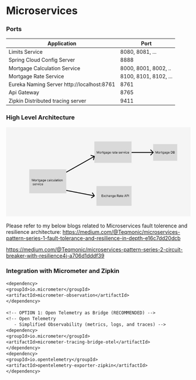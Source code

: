# Microservices


### Ports

|     Application       |     Port          |
| ------------- | ------------- |
| Limits Service | 8080, 8081, ... |
| Spring Cloud Config Server | 8888 |
| Mortgage Calculation Service | 8000, 8001, 8002, ..  |
| Mortgage Rate Service | 8100, 8101, 8102, ... |
| Eureka Naming Server http://localhost:8761 | 8761 |
| Api Gateway | 8765 |
| Zipkin Distributed tracing server | 9411 |

### High Level Architecture
![name-of-you-image](https://github.com/sakthiece08/Microservices/blob/master/mortgage-calculation-service/src/main/resources/img/Mortgage_calc-API.JPG)

Please refer to my below blogs related to Microservices fault tolerence and resilience architecture:
https://medium.com/@Teqmonic/microservices-pattern-series-1-fault-tolerance-and-resilience-in-depth-e16c7dd20dcb

https://medium.com/@Teqmonic/microservices-pattern-series-2-circuit-breaker-with-resilience4j-a706d1dddf39

### Integration with Micrometer and Zipkin

```
<dependency>
<groupId>io.micrometer</groupId>
<artifactId>micrometer-observation</artifactId>
</dependency>

<!-- OPTION 1: Open Telemetry as Bridge (RECOMMENDED) -->
<!-- Open Telemetry 
   - Simplified Observability (metrics, logs, and traces) -->
<dependency>
<groupId>io.micrometer</groupId>
<artifactId>micrometer-tracing-bridge-otel</artifactId>
</dependency>
<dependency>
<groupId>io.opentelemetry</groupId>
<artifactId>opentelemetry-exporter-zipkin</artifactId>
</dependency>
```
